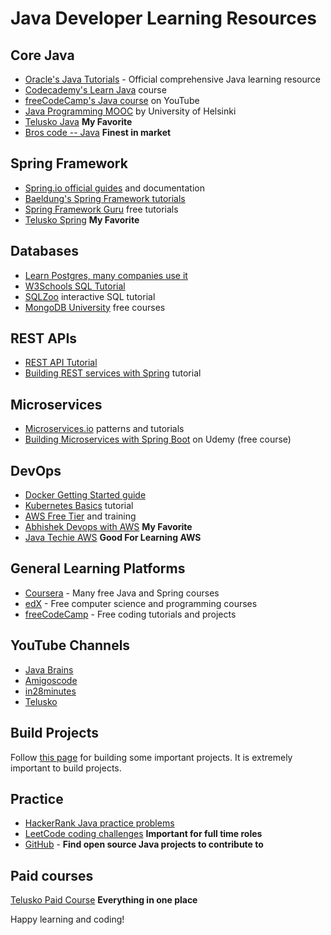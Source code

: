 # Java Developer Learning Resources

## Core Java

- [Oracle's Java Tutorials](https://docs.oracle.com/javase/tutorial/) - Official comprehensive Java learning resource
- [Codecademy's Learn Java](https://www.codecademy.com/learn/learn-java) course
- [freeCodeCamp's Java course](https://www.youtube.com/watch?v=grEKMHGYyns) on YouTube
- [Java Programming MOOC](https://java-programming.mooc.fi/) by University of Helsinki
- [Telusko Java](https://youtu.be/bm0OyhwFDuY?si=p9bMshRkwYPasMgU)  **My Favorite**
- [Bros code -- Java](https://youtu.be/xk4_1vDrzzo?si=SoNuMuUYGEOEvNbz)   **Finest in market**

## Spring Framework

- [Spring.io official guides](https://spring.io/guides) and documentation
- [Baeldung's Spring Framework tutorials](https://www.baeldung.com/spring-tutorial)
- [Spring Framework Guru](https://springframework.guru/) free tutorials
- [Telusko Spring](https://youtu.be/Jl9OKQ92SJU) 
**My Favorite**

## Databases

- [Learn Postgres, many companies use it](https://www.youtube.com/watch?v=qw--VYLpxG4&pp=ygUaQmVzdCBwb3N0Z3JlcyBzcWwgdHV0b3JpYWw%3D)
- [W3Schools SQL Tutorial](https://www.w3schools.com/sql/)
- [SQLZoo](https://sqlzoo.net/) interactive SQL tutorial
- [MongoDB University](https://university.mongodb.com/) free courses

## REST APIs

- [REST API Tutorial](https://restfulapi.net/)
- [Building REST services with Spring](https://spring.io/guides/tutorials/rest/) tutorial

## Microservices

- [Microservices.io](https://microservices.io/) patterns and tutorials
- [Building Microservices with Spring Boot](https://www.udemy.com/course/microservices-with-spring-boot-and-spring-cloud/) on Udemy (free course)

## DevOps

- [Docker Getting Started guide](https://docs.docker.com/get-started/)
- [Kubernetes Basics](https://kubernetes.io/docs/tutorials/kubernetes-basics/) tutorial
- [AWS Free Tier](https://aws.amazon.com/free/) and training
- [Abhishek Devops with AWS](https://youtu.be/GkKNxyLp_V0?si=GfWWJp_R1kn6h5i0) **My Favorite**
- [Java Techie AWS](https://www.youtube.com/watch?v=AK6Rf_yjvI0&pp=ygUTamVua2lucyBqYXZhIHRlY2hpZQ%3D%3D) **Good For Learning AWS**

## General Learning Platforms

- [Coursera](https://www.coursera.org/) - Many free Java and Spring courses
- [edX](https://www.edx.org/) - Free computer science and programming courses
- [freeCodeCamp](https://www.freecodecamp.org/) - Free coding tutorials and projects

## YouTube Channels

- [Java Brains](https://www.youtube.com/user/koushks)
- [Amigoscode](https://www.youtube.com/c/amigoscode)
- [in28minutes](https://www.youtube.com/user/rithustutorials)
- [Telusko](https://www.youtube.com/user/javaboynavin)

## Build Projects

Follow [this page](project.md) for building some important projects. It is extremely important to build projects.


## Practice

- [HackerRank Java practice problems](https://www.hackerrank.com/domains/java)
- [LeetCode coding challenges](https://leetcode.com/) **Important for full time roles**
- [GitHub](https://github.com/) - **Find open source Java projects to contribute to**

## Paid courses

[Telusko Paid Course](https://courses.telusko.com/learn/Master-Java-Spring-Development) **Everything in one place**

Happy learning and coding!
